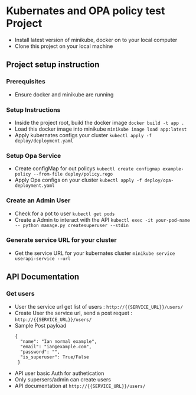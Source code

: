 # Kubernates and OPA policy test Project 
- Install latest version of  minikube, docker on to your local computer 
- Clone this project on your local machine 


## Project setup instruction 
### Prerequisites 
- Ensure docker and minikube are running 

### Setup Instructions
- Inside the project root, build the docker image `docker build -t app .`
- Load this docker image into minikube `minikube image load app:latest`
- Apply kubernates configs your cluster `kubectl apply -f deploy/deployment.yaml`

### Setup Opa Service
- Create configMap for out policys `kubectl create configmap example-policy --from-file deploy/policy.rego`
- Apply Opa configs on your cluster `kubectl apply -f deploy/opa-deployment.yaml`

### Create an Admin User
- Check for a pot to user `kubectl get pods`
- Create a Admin  to interact with the API `kubectl exec -it your-pod-name -- python manage.py createsuperuser --stdin`

### Generate service  URL for your cluster 
- Get the service URL for your kubernates cluster `minikube service userapi-service --url`

## API Documentation

### Get users
- User the service url get list of users : `http://{{SERVICE_URL}}/users/`
- Create User the service url, send a post requet : `http://{{SERVICE_URL}}/users/`
- Sample Post payload 
  ```
  {
    "name": "Ian normal example",
    "email": "ian@example.com",
    "password": "",
    "is_superuser": True/False
   }
   ```
- API user basic Auth for authetication 
- Only supersers/admin can create users
- API documentation at `http://{{SERVICE_URL}}/users/`
